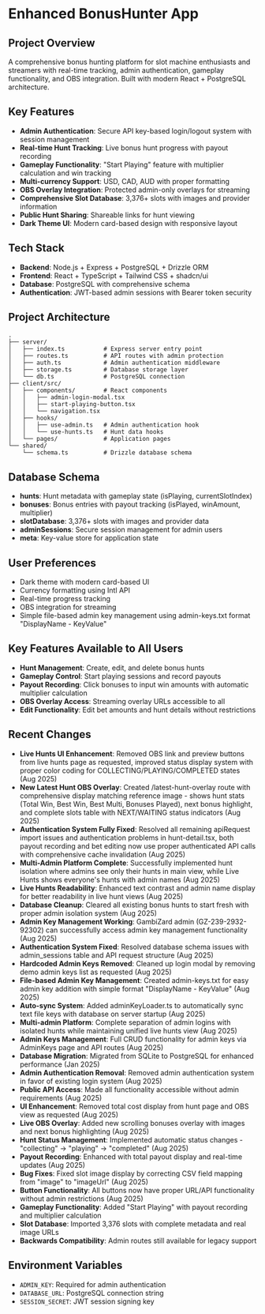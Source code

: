 # Enhanced BonusHunter App

## Project Overview
A comprehensive bonus hunting platform for slot machine enthusiasts and streamers with real-time tracking, admin authentication, gameplay functionality, and OBS integration. Built with modern React + PostgreSQL architecture.

## Key Features
- **Admin Authentication**: Secure API key-based login/logout system with session management
- **Real-time Hunt Tracking**: Live bonus hunt progress with payout recording
- **Gameplay Functionality**: "Start Playing" feature with multiplier calculation and win tracking
- **Multi-currency Support**: USD, CAD, AUD with proper formatting
- **OBS Overlay Integration**: Protected admin-only overlays for streaming
- **Comprehensive Slot Database**: 3,376+ slots with images and provider information
- **Public Hunt Sharing**: Shareable links for hunt viewing
- **Dark Theme UI**: Modern card-based design with responsive layout

## Tech Stack
- **Backend**: Node.js + Express + PostgreSQL + Drizzle ORM
- **Frontend**: React + TypeScript + Tailwind CSS + shadcn/ui
- **Database**: PostgreSQL with comprehensive schema
- **Authentication**: JWT-based admin sessions with Bearer token security

## Project Architecture
```
.
├── server/
│   ├── index.ts           # Express server entry point
│   ├── routes.ts          # API routes with admin protection
│   ├── auth.ts            # Admin authentication middleware
│   ├── storage.ts         # Database storage layer
│   └── db.ts              # PostgreSQL connection
├── client/src/
│   ├── components/        # React components
│   │   ├── admin-login-modal.tsx
│   │   ├── start-playing-button.tsx
│   │   └── navigation.tsx
│   ├── hooks/
│   │   ├── use-admin.ts   # Admin authentication hook
│   │   └── use-hunts.ts   # Hunt data hooks
│   └── pages/             # Application pages
└── shared/
    └── schema.ts          # Drizzle database schema
```

## Database Schema
- **hunts**: Hunt metadata with gameplay state (isPlaying, currentSlotIndex)
- **bonuses**: Bonus entries with payout tracking (isPlayed, winAmount, multiplier)
- **slotDatabase**: 3,376+ slots with images and provider data
- **adminSessions**: Secure session management for admin users
- **meta**: Key-value store for application state

## User Preferences
- Dark theme with modern card-based UI
- Currency formatting using Intl API
- Real-time progress tracking
- OBS integration for streaming
- Simple file-based admin key management using admin-keys.txt format "DisplayName - KeyValue"

## Key Features Available to All Users
- **Hunt Management**: Create, edit, and delete bonus hunts
- **Gameplay Control**: Start playing sessions and record payouts
- **Payout Recording**: Click bonuses to input win amounts with automatic multiplier calculation
- **OBS Overlay Access**: Streaming overlay URLs accessible to all
- **Edit Functionality**: Edit bet amounts and hunt details without restrictions

## Recent Changes
- **Live Hunts UI Enhancement**: Removed OBS link and preview buttons from live hunts page as requested, improved status display system with proper color coding for COLLECTING/PLAYING/COMPLETED states (Aug 2025)
- **New Latest Hunt OBS Overlay**: Created /latest-hunt-overlay route with comprehensive display matching reference image - shows hunt stats (Total Win, Best Win, Best Multi, Bonuses Played), next bonus highlight, and complete slots table with NEXT/WAITING status indicators (Aug 2025)
- **Authentication System Fully Fixed**: Resolved all remaining apiRequest import issues and authentication problems in hunt-detail.tsx, both payout recording and bet editing now use proper authenticated API calls with comprehensive cache invalidation (Aug 2025)
- **Multi-Admin Platform Complete**: Successfully implemented hunt isolation where admins see only their hunts in main view, while Live Hunts shows everyone's hunts with admin names (Aug 2025)
- **Live Hunts Readability**: Enhanced text contrast and admin name display for better readability in live hunt views (Aug 2025)
- **Database Cleanup**: Cleared all existing bonus hunts to start fresh with proper admin isolation system (Aug 2025)
- **Admin Key Management Working**: GambiZard admin (GZ-239-2932-92302) can successfully access admin key management functionality (Aug 2025)
- **Authentication System Fixed**: Resolved database schema issues with admin_sessions table and API request structure (Aug 2025)
- **Hardcoded Admin Keys Removed**: Cleaned up login modal by removing demo admin keys list as requested (Aug 2025)
- **File-based Admin Key Management**: Created admin-keys.txt for easy admin key addition with simple format "DisplayName - KeyValue" (Aug 2025)
- **Auto-sync System**: Added adminKeyLoader.ts to automatically sync text file keys with database on server startup (Aug 2025)
- **Multi-admin Platform**: Complete separation of admin logins with isolated hunts while maintaining unified live hunts view (Aug 2025)
- **Admin Keys Management**: Full CRUD functionality for admin keys via AdminKeys page and API routes (Aug 2025)
- **Database Migration**: Migrated from SQLite to PostgreSQL for enhanced performance (Jan 2025)
- **Admin Authentication Removal**: Removed admin authentication system in favor of existing login system (Aug 2025)
- **Public API Access**: Made all functionality accessible without admin requirements (Aug 2025)
- **UI Enhancement**: Removed total cost display from hunt page and OBS view as requested (Aug 2025)
- **Live OBS Overlay**: Added new scrolling bonuses overlay with images and next bonus highlighting (Aug 2025)
- **Hunt Status Management**: Implemented automatic status changes - "collecting" → "playing" → "completed" (Aug 2025)
- **Payout Recording**: Enhanced with total payout display and real-time updates (Aug 2025)
- **Bug Fixes**: Fixed slot image display by correcting CSV field mapping from "image" to "imageUrl" (Aug 2025)
- **Button Functionality**: All buttons now have proper URL/API functionality without admin restrictions (Aug 2025)
- **Gameplay Functionality**: Added "Start Playing" with payout recording and multiplier calculation
- **Slot Database**: Imported 3,376 slots with complete metadata and real image URLs
- **Backwards Compatibility**: Admin routes still available for legacy support

## Environment Variables
- `ADMIN_KEY`: Required for admin authentication
- `DATABASE_URL`: PostgreSQL connection string
- `SESSION_SECRET`: JWT session signing key